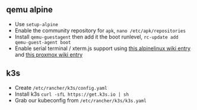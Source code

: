## qemu alpine
- Use `setup-alpine`
- Enable the community repository for `apk`, `nano /etc/apk/repositories`
- Install `qemu-guestagent` then add it the boot runlevel, `rc-update add qemu-guest-agent boot`
- Enable serial terminal / xterm.js support using [this alpinelinux wiki entry](https://wiki.alpinelinux.org/wiki/Enable_Serial_Console_on_Boot#How_to_Enable_the_Serial_Console_on_Boot_(1.10.x)) and [this proxmox wiki entry](https://pve.proxmox.com/wiki/Serial_Terminal#Configuration_on_the_host)

## k3s
- Create `/etc/rancher/k3s/config.yaml`
- Install k3s `curl -sfL https://get.k3s.io | sh`
- Grab our kubeconfig from `/etc/rancher/k3s/k3s.yaml`

